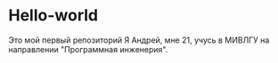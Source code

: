 # Hello-world
Это мой первый репозиторий
Я Андрей, мне 21, учусь в МИВЛГУ на направлении "Программная инженерия".

